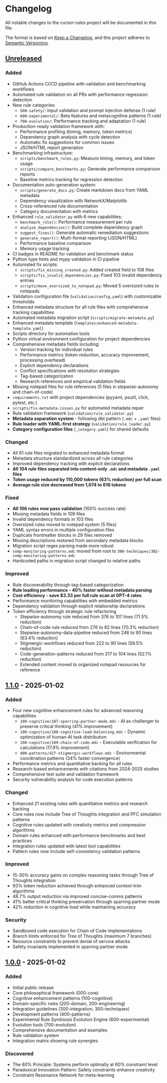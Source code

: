 # Changelog

All notable changes to the cursor-rules project will be documented in this file.

The format is based on [Keep a Changelog](https://keepachangelog.com/en/1.0.0/),
and this project adheres to [Semantic Versioning](https://semver.org/spec/v2.0.0.html).

## [Unreleased]

### Added
- GitHub Actions CI/CD pipeline with validation and benchmarking workflows
- Automated rule validation on all PRs with performance regression detection
- New rule categories:
  - `500-safety/`: Input validation and prompt injection defense (1 rule)
  - `600-experimental/`: Beta features and metacognitive patterns (1 rule)
  - `700-evolution/`: Performance tracking and adaptation (1 rule)
- Production-ready validation framework with:
  - Performance profiling (timing, memory, token metrics)
  - Dependency graph analysis with cycle detection
  - Automatic fix suggestions for common issues
  - JSON/HTML report generation
- Benchmarking infrastructure:
  - `scripts/benchmark_rules.py`: Measure timing, memory, and token usage
  - `scripts/compare_benchmarks.py`: Generate performance comparison reports
  - Baseline metrics tracking for regression detection
- Documentation auto-generation system:
  - `scripts/generate_docs.py`: Create markdown docs from YAML metadata
  - Dependency visualization with NetworkX/Matplotlib
  - Cross-referenced rule documentation
  - Category documentation with metrics
- Enhanced `rule_validator.py` with 6 new capabilities:
  - `benchmark_rule()`: Performance measurement per rule
  - `analyze_dependencies()`: Build complete dependency graph
  - `suggest_fixes()`: Generate automatic remediation suggestions
  - `generate_report()`: Multi-format reporting (JSON/HTML)
  - Performance baseline comparison
  - Memory usage tracking
- CI badges in README for validation and benchmark status
- Python type hints and mypy validation in CI pipeline
- Automated fix scripts:
  - `scripts/fix_missing_created.py`: Added created field to 108 files
  - `scripts/fix_invalid_dependencies.py`: Fixed 103 invalid dependency entries
  - `scripts/move_oversized_to_notepad.py`: Moved 5 oversized rules to notepads
- Validation configuration file (`validation/config.yaml`) with customizable thresholds
- Enhanced metadata structure for all rule files with comprehensive tracking capabilities
- Automated metadata migration script (`scripts/migrate-metadata.py`)
- Enhanced metadata template (`templates/enhanced-metadata-template.yaml`)
- Scripts directory for automation tools
- Python virtual environment configuration for project dependencies
- Comprehensive metadata fields including:
  - Version tracking for individual rules
  - Performance metrics (token reduction, accuracy improvement, processing overhead)
  - Explicit dependency declarations
  - Conflict specifications with resolution strategies
  - Tag-based categorization
  - Research references and empirical validation fields
- Missing notepad files for rule references (5 files in stepwise-autonomy and chain-of-code)
- `requirements.txt` with project dependencies (pyyaml, psutil, click, pytest, etc.)
- `scripts/fix-metadata-issues.py` for automated metadata repair
- Rule validation framework (`validation/rule_validator.py`)
- **Metadata separation system** - following dbt pattern (`.mdc` + `.yaml` files)
- **Rule loader with YAML-first strategy** (`validation/rule_loader.py`)
- **Category configuration files** (`_category.yaml`) for shared defaults

### Changed
- All 61 rule files migrated to enhanced metadata format
- Metadata structure standardized across all rule categories
- Improved dependency tracking with explicit declarations
- **All 104 rule files separated into content-only `.mdc` and metadata `.yaml` files**
- **Token usage reduced by 110,000 tokens (63% reduction) per full scan**
- **Average rule size decreased from 1,674 to 616 tokens**

### Fixed
- **All 106 rules now pass validation** (100% success rate)
- Missing metadata fields in 109 files
- Invalid dependency formats in 103 files
- Oversized rules moved to notepad system (5 files)
- YAML syntax errors in multiple configuration files
- Duplicate frontmatter blocks in 29 files removed
- Missing descriptions restored from secondary metadata blocks
- Migration script regex parsing made more robust
- `snmp-monitoring-patterns.mdc` moved from root to `300-techniques/302-snmp-monitoring-patterns.mdc`
- Hardcoded paths in migration script changed to relative paths

### Improved
- Rule discoverability through tag-based categorization
- **Rule loading performance - 40% faster without metadata parsing**
- **Cost efficiency - save $3.33 per full rule scan at GPT-4 rates**
- Performance monitoring capabilities with embedded metrics
- Dependency validation through explicit relationship declarations
- Token efficiency through strategic rule refactoring
  - Stepwise-autonomy rule reduced from 376 to 107 lines (71.5% reduction)
  - Chain-of-code rule reduced from 276 to 82 lines (70.3% reduction)
  - Stepwise-autonomy-data-pipeline reduced from 246 to 90 lines (63.4% reduction)
  - Stigmergic-workflows reduced from 222 to 90 lines (59.5% reduction)
  - Code-generation-patterns reduced from 217 to 104 lines (52.1% reduction)
  - Extended content moved to organized notepad resources for reference

## [1.1.0] - 2025-01-02

### Added
- Four new cognitive enhancement rules for advanced reasoning capabilities
  - `100-cognitive/107-sparring-partner-mode.mdc` - AI as challenger to preserve critical thinking (41% improvement)
  - `100-cognitive/108-cognitive-load-balancing.mdc` - Dynamic optimization of human-AI task distribution
  - `100-cognitive/109-chain-of-code.mdc` - Executable verification for calculations (17.9% improvement)
  - `400-patterns/427-stigmergic-workflows.mdc` - Environmental coordination patterns (34% faster convergence)
- Performance metrics and quantitative backing for all rules
- Research-based enhancements with citations from 2024-2025 studies
- Comprehensive test suite and validation framework
- Security vulnerability analysis for code execution patterns

### Changed
- Enhanced 21 existing rules with quantitative metrics and research backing
- Core rules now include Tree of Thoughts integration and PFC simulation patterns
- Cognitive rules updated with creativity metrics and compression algorithms
- Domain rules enhanced with performance benchmarks and best practices
- Integration rules updated with latest tool capabilities
- Pattern rules now include self-consistency validation patterns

### Improved
- 15-30% accuracy gains on complex reasoning tasks through Tree of Thoughts integration
- 93% token reduction achieved through enhanced context-trim algorithms
- 48.7% output reduction via improved concise-comms patterns
- 41% better critical thinking preservation through sparring partner mode
- 42% reduction in cognitive load while maintaining accuracy

### Security
- Sandboxed code execution for Chain of Code implementations
- Branch limits enforced for Tree of Thoughts (maximum 7 branches)
- Resource constraints to prevent denial of service attacks
- Safety invariants implemented in sparring partner mode

## [1.0.0] - 2025-01-02

### Added
- Initial public release
- Core philosophical framework (000-core)
- Cognitive enhancement patterns (100-cognitive)
- Domain-specific rules (200-domain, 200-engineering)
- Integration guidelines (300-integration, 300-techniques)
- Development patterns (400-patterns)
- Experimental Rule Symbiosis Evolution Engine (600-experimental)
- Evolution tools (700-evolution)
- Comprehensive documentation and examples
- Rule validation system
- Integration matrix showing rule synergies

### Discovered
- The 60% Principle: Systems perform optimally at 60% constraint level
- Paradoxical Innovation Pattern: Safety constraints enhance creativity
- Constraint Resonance Network for meta-learning

[Unreleased]: https://github.com/hamzaamjad/cursor-rules/compare/v1.1.0...HEAD
[1.1.0]: https://github.com/hamzaamjad/cursor-rules/compare/v1.0.0...v1.1.0
[1.0.0]: https://github.com/hamzaamjad/cursor-rules/releases/tag/v1.0.0